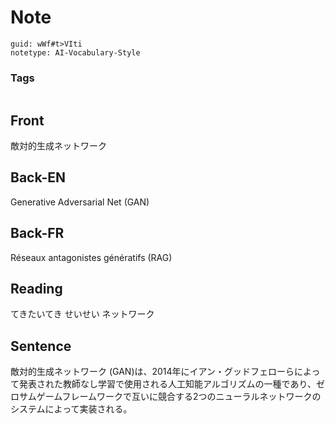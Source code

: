 # Note
```
guid: wWf#t>VIti
notetype: AI-Vocabulary-Style
```

### Tags
```
```

## Front
敵対的生成ネットワーク

## Back-EN
Generative Adversarial Net (GAN)

## Back-FR
Réseaux antagonistes génératifs (RAG)

## Reading
てきたいてき せいせい ネットワーク

## Sentence
敵対的生成ネットワーク (GAN)は、2014年にイアン・グッドフェローらによって発表された教師なし学習で使用される人工知能アルゴリズムの一種であり、ゼロサムゲームフレームワークで互いに競合する2つのニューラルネットワークのシステムによって実装される。
